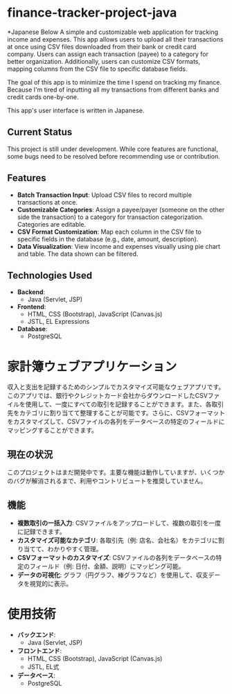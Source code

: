 # finance-tracker-project-java
*Japanese Below
A simple and customizable web application for tracking income and expenses. This app allows users to upload all their transactions at once using CSV files downloaded from their bank or credit card company. Users can assign each transaction (payee) to a category for better organization. Additionally, users can customize CSV formats, mapping columns from the CSV file to specific database fields.

The goal of this app is to minimize the time I spend on tracking my finance. Because I'm tired of inputting all my transactions from different banks and credit cards one-by-one.

This app's user interface is written in Japanese.

## Current Status
This project is still under development. While core features are functional, some bugs need to be resolved before recommending use or contribution.

## Features
- **Batch Transaction Input**: Upload CSV files to record multiple transactions at once.
- **Customizable Categories**: Assign a payee/payer (someone on the other side the transaction) to a category for transaction categorization. Categories are editable.
- **CSV Format Customization**: Map each column in the CSV file to specific fields in the database (e.g., date, amount, description).
- **Data Visualization**: View income and expenses visually using pie chart and table. The data shown can be filtered.

## Technologies Used
- **Backend**:
  - Java (Servlet, JSP)
- **Frontend**:
  - HTML, CSS (Bootstrap), JavaScript (Canvas.js)
  - JSTL, EL Expressions
- **Database**:
  - PostgreSQL


# 家計簿ウェブアプリケーション
収入と支出を記録するためのシンプルでカスタマイズ可能なウェブアプリです。このアプリでは、銀行やクレジットカード会社からダウンロードしたCSVファイルを使用して、一度にすべての取引を記録することができます。また、各取引先をカテゴリに割り当てて整理することが可能です。さらに、CSVフォーマットをカスタマイズして、CSVファイルの各列をデータベースの特定のフィールドにマッピングすることができます。

## 現在の状況
このプロジェクトはまだ開発中です。主要な機能は動作していますが、いくつかのバグが解消されるまで、利用やコントリビュートを推奨していません。

## 機能
- **複数取引の一括入力**: CSVファイルをアップロードして、複数の取引を一度に記録できます。
- **カスタマイズ可能なカテゴリ**: 各取引先（例: 店名、会社名）をカテゴリに割り当てて、わかりやすく管理。
- **CSVフォーマットのカスタマイズ**: CSVファイルの各列をデータベースの特定のフィールド（例: 日付、金額、説明）にマッピング可能。
- **データの可視化**: グラフ（円グラフ、棒グラフなど）を使用して、収支データを視覚的に表示。

# 使用技術
- **バックエンド**:
  - Java (Servlet, JSP)
- **フロントエンド**:
  - HTML, CSS (Bootstrap), JavaScript (Canvas.js)
  - JSTL, EL式
- **データベース**:
  - PostgreSQL
